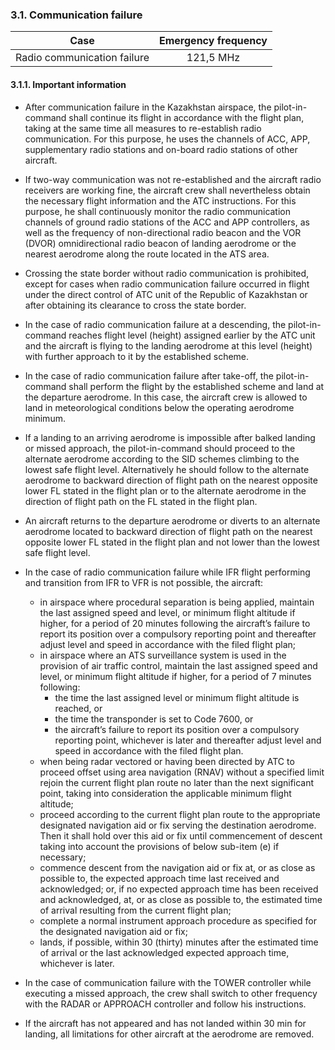 ### **3.1. Communication failure**

|            Case             | Emergency frequency |
| :-------------------------: | :-----------------: |
| Radio communication failure |      121,5 MHz      |

#### 3.1.1. Important information

- After communication failure in the Kazakhstan airspace, the pilot-in-command shall continue its flight in accordance with the flight plan, taking at the same time all measures to re-establish radio communication. For this purpose, he uses the channels of ACC, APP, supplementary radio stations and on-board radio stations of other aircraft.
- If two-way communication was not re-established and the aircraft radio receivers are working fine, the aircraft crew shall nevertheless obtain the necessary flight information and the ATC instructions. For this purpose, he shall continuously monitor the radio communication channels of ground radio stations of the ACC and APP controllers, as well as the frequency of non-directional radio beacon and the VOR (DVOR) omnidirectional radio beacon of landing aerodrome or the nearest aerodrome along the route located in the ATS area.
- Crossing the state border without radio communication is prohibited, except for cases when radio communication failure occurred in flight under the direct control of ATC unit of the Republic of Kazakhstan or after obtaining its clearance to cross the state border.
- In the case of radio communication failure at a descending, the pilot-in-command reaches flight level (height) assigned earlier by the ATC unit and the aircraft is flying to the landing aerodrome at this level (height) with further approach to it by the established scheme.
- In the case of radio communication failure after take-off, the pilot-in-command shall perform the flight by the established scheme and land at the departure aerodrome. In this case, the aircraft crew is allowed to land in meteorological conditions below the operating aerodrome minimum.
- If a landing to an arriving aerodrome is impossible after balked landing or missed approach, the pilot-in-command should proceed to the alternate aerodrome according to the SID schemes climbing to the lowest safe flight level. Alternatively he should follow to the alternate aerodrome to backward direction of flight path on the nearest opposite lower FL stated in the flight plan or to the alternate aerodrome in the direction of flight path on the FL stated in the flight plan.
- An aircraft returns to the departure aerodrome or diverts to an alternate aerodrome located to backward direction of flight path on the nearest opposite lower FL stated in the flight plan and not lower than the lowest safe flight level.
- In the case of radio communication failure while IFR flight performing and transition from IFR to VFR is not possible, the aircraft:
  - in airspace where procedural separation is being applied, maintain the last assigned speed and level, or minimum flight altitude if higher, for a period of 20 minutes following the aircraft’s failure to report its position over a compulsory reporting point and thereafter adjust level and speed in accordance with the filed flight plan;
  - in airspace where an ATS surveillance system is used in the provision of air traffic control, maintain the last assigned speed and level, or minimum flight altitude if higher, for a period of 7 minutes following:
    - the time the last assigned level or minimum flight altitude is reached, or
    - the time the transponder is set to Code 7600, or
    - the aircraft’s failure to report its position over a compulsory reporting point, whichever is later and thereafter adjust level and speed in accordance with the filed flight plan.
  - when being radar vectored or having been directed by ATC to proceed offset using area navigation (RNAV) without a specified limit rejoin the current flight plan route no later than the next significant point, taking into consideration the applicable minimum flight altitude;
  - proceed according to the current flight plan route to the appropriate designated navigation aid or fix serving the destination aerodrome. Then it shall hold over this aid or fix until commencement of descent taking into account the provisions of below sub-item (e) if necessary;
  - commence descent from the navigation aid or fix at, or as close as possible to, the expected approach time last received and acknowledged; or, if no expected approach time has been received and acknowledged, at, or as close as possible to, the estimated time of arrival resulting from the current flight plan;
  - complete a normal instrument approach procedure as specified for the designated navigation aid or fix;
  - lands, if possible, within 30 (thirty) minutes after the estimated time of arrival or the last acknowledged expected approach time, whichever is later.

- In the case of communication failure with the TOWER controller while executing a missed approach, the crew shall switch to other frequency with the RADAR or APPROACH controller and follow his instructions.
- If the aircraft has not appeared and has not landed within 30 min for landing, all limitations for other aircraft at the aerodrome are removed.